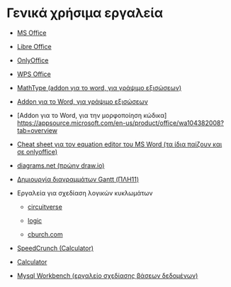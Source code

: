 # Γενικά χρήσιμα εργαλεία

- [MS Office](https://www.microsoft.com/el-gr/microsoft-365/microsoft-office)

- [Libre Office](https://www.libreoffice.org/)

- [OnlyOffice](https://www.onlyoffice.com/)

- [WPS Office](https://www.wps.com/)

- [MathType (addon για το word, για γράψιμο εξισώσεων)](http://www.dessci.com/en/products/mathtype/)

- [Addon για το Word, για γράψιμο εξισώσεων](https://appsource.microsoft.com/el-gr/product/office/WA104380646?src=office&tab=Overview)
- [Addon για το Word, για την μορφοποίηση κώδικα] https://appsource.microsoft.com/en-us/product/office/wa104382008?tab=overview

- [Cheat sheet για τον equation editor του MS Word (τα ίδια παίζουν και σε onlyoffice)](https://www.cs.bgu.ac.il/~khitron/Equation%20Editor.pdf)

- [diagrams.net (πρώην draw.io)](https://app.diagrams.net/)

- [Δημιουργία διαγραμμάτων Gantt (ΠΛΗ11)](http://gantt.apps4net.eu/)

- Εργαλεία για σχεδίαση λογικών κυκλωμάτων
  
    - [circuitverse](https://circuitverse.org/)

    - [logic](https://logic.ly/)

    - [cburch.com](http://www.cburch.com/logisim/el/index.html)

- [SpeedCrunch (Calculator)](http://speedcrunch.org/)

- [Calculator](https://www.calculator.net/)

- [Mysql Workbench (εργαλείο σχεδίασης βάσεων δεδομένων)](https://www.mysql.com/products/workbench/)
